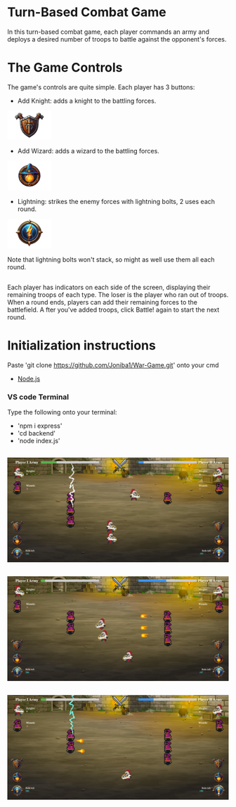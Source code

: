 # Turn-Based Combat Game

In this turn-based combat game, each player commands an army and deploys a desired number of troops to battle against the opponent's forces.

# The Game Controls

The game's controls are quite simple. Each player has 3 buttons:


- Add Knight: adds a knight to the battling forces.

<img src="https://github.com/Joniba1/War-Game/blob/main/frontend/assets/buttons/knight_button.png?raw=true" alt="Add Knight" width="100">

- Add Wizard: adds a wizard to the battling forces.

<img src="https://github.com/Joniba1/War-Game/blob/main/frontend/assets/buttons/wizard_button.png?raw=true" alt="Add Wizard" width="100">

- Lightning: strikes the enemy forces with lightning bolts, 2 uses each round.

<img src="https://github.com/Joniba1/War-Game/blob/main/frontend/assets/buttons/lightning_button.png?raw=true" alt="Lightning" width="100">


Note that lightning bolts won't stack, so might as well use them all each round.

##

Each player has indicators on each side of the screen, displaying their remaining troops of each type.
The loser is the player who ran out of troops. 
When a round ends, players can add their remaining forces to the battlefield. A fter you've added troops, click Battle! again to start the next round. 

# Initialization instructions

Paste 'git clone <https://github.com/Joniba1/War-Game.git>' onto your cmd 

- [Node.js](https://nodejs.org/en)


### VS code Terminal
Type the following onto your terminal:
- 'npm i express'
- 'cd backend'
- 'node index.js'

##
![pic1](https://github.com/Joniba1/War-Game/blob/main/frontend/assets/imgs/gamePng1.png?raw=true)
##
![pic2](https://github.com/Joniba1/War-Game/blob/main/frontend/assets/imgs/gamePng2.png?raw=true)
##
![pic3](https://github.com/Joniba1/War-Game/blob/main/frontend/assets/imgs/gamePng3.png?raw=true)